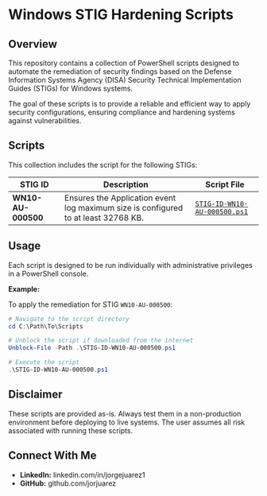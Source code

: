 # Windows STIG Hardening Scripts
## Overview
This repository contains a collection of PowerShell scripts designed to automate the remediation of security findings based on the Defense Information Systems Agency (DISA) Security Technical Implementation Guides (STIGs) for Windows systems.

The goal of these scripts is to provide a reliable and efficient way to apply security configurations, ensuring compliance and hardening systems against vulnerabilities.

## Scripts
This collection includes the script for the following STIGs:

| STIG ID              | Description                                                  | Script File                                                                                                                              |
| -------------------- | ------------------------------------------------------------ | ---------------------------------------------------------------------------------------------------------------------------------------- |
| **WN10-AU-000500** | Ensures the Application event log maximum size is configured to at least 32768 KB. | [`STIG-ID-WN10-AU-000500.ps1`](https://github.com/jorjuarez/PowerShell-STIG-Automation/blob/main/STIG-ID-WN10-AU-000500.ps1) |


## Usage
Each script is designed to be run individually with administrative privileges in a PowerShell console.

**Example:**

To apply the remediation for STIG `WN10-AU-000500`:

```powershell
# Navigate to the script directory
cd C:\Path\To\Scripts

# Unblock the script if downloaded from the internet
Unblock-File -Path .\STIG-ID-WN10-AU-000500.ps1

# Execute the script
.\STIG-ID-WN10-AU-000500.ps1
```
## Disclaimer
These scripts are provided as-is. Always test them in a non-production environment before deploying to live systems. The user assumes all risk associated with running these scripts.

## Connect With Me
* **LinkedIn:** linkedin.com/in/jorgejuarez1
* **GitHub:** github.com/jorjuarez
